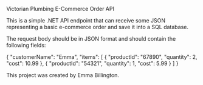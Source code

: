 Victorian Plumbing E-Commerce Order API

This is a simple .NET API endpoint that can receive some JSON representing a basic e-commerce order and save it into a SQL database.

The request body should be in JSON format and should contain the following fields:

{ "customerName": "Emma", "items": [ { "productId": "67890", "quantity": 2, "cost": 10.99 }, { "productId": "54321", "quantity": 1, "cost": 5.99 } ] }

This project was created by Emma Billington.
